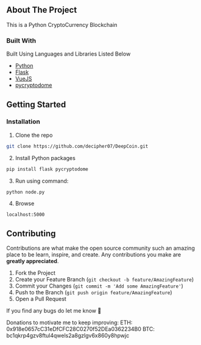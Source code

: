<!-- ABOUT THE PROJECT -->
## About The Project

This is a Python CryptoCurrency Blockchain


### Built With
Built Using Languages and Libraries Listed Below 
* [Python](https://docs.python.org/3/)
* [Flask](https://flask.palletsprojects.com/en/1.1.x/)
* [VueJS](https://vuejs.org/v2/guide/)
* [pycryptodome](https://pycryptodome.readthedocs.io/en/latest/src)




<!-- GETTING STARTED -->
## Getting Started

### Installation

1. Clone the repo
```sh
git clone https://github.com/decipher07/DeepCoin.git
```
2. Install Python packages
```sh
pip install flask pycryptodome
```
3. Run using command:
```Python
python node.py
```
4. Browse
```
localhost:5000
```
<!-- CONTRIBUTING -->
## Contributing

Contributions are what make the open source community such an amazing place to be learn, inspire, and create. Any contributions you make are **greatly appreciated**.

1. Fork the Project
2. Create your Feature Branch (`git checkout -b feature/AmazingFeature`)
3. Commit your Changes (`git commit -m 'Add some AmazingFeature'`)
4. Push to the Branch (`git push origin feature/AmazingFeature`)
5. Open a Pull Request

If you find any bugs do let me know 🙂

Donations to motivate me to keep improving: 
ETH: 0x918e0657cC31eDfCFC28C0270f52DEa0362234B0
BTC: bc1qkrp4gzv8ftul4qwels2a8gzlgv6x860y8hpwjc
